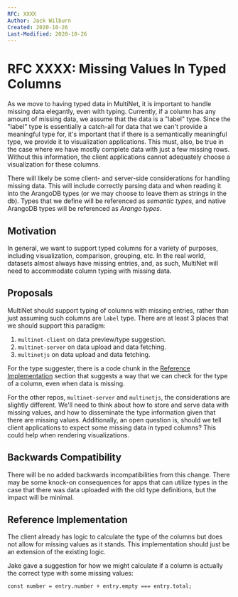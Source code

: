 ```yaml
---
RFC: XXXX
Author: Jack Wilburn
Created: 2020-10-26
Last-Modified: 2020-10-26
---
```


# RFC XXXX: Missing Values In Typed Columns

As we move to having typed data in MultiNet, it is important to handle missing data elegantly, even with typing. Currently, if a column has any amount of missing data, we assume that the data is a "label" type. Since the "label" type is essentially a catch-all for data that we can't provide a meaningful type for, it's important that if there is a semantically meaningful type, we provide it to visualization applications. This must, also, be true in the case where we have mostly complete data with just a few missing rows. Without this information, the client applications cannot adequately choose a visualization for these columns.

There will likely be some client- and server-side considerations for handling missing data. This will include correctly parsing data and when reading it into the ArangoDB types (or we may choose to leave them as strings in the db). Types that we define will be referenced as *semantic types*, and native ArangoDB types will be referenced as *Arango types*.

## Motivation

In general, we want to support typed columns for a variety of purposes, including visualization, comparison, grouping, etc. In the real world, datasets almost always have missing entries, and, as such, MultiNet will need to accommodate column typing with missing data. 

## Proposals

MultiNet should support typing of columns with missing entries, rather than just assuming such columns are `label` type. There are at least 3 places that we should support this paradigm:

1. `multinet-client` on data preview/type suggestion.
2. `multinet-server` on data upload and data fetching.
3. `multinetjs` on data upload and data fetching.

For the type suggester, there is a code chunk in the [Reference Implementation](#reference-implementation) section that suggests a way that we can check for the type of a column, even when data is missing.

For the other repos, `multinet-server` and `multinetjs`, the considerations are slightly different. We'll need to think about how to store and serve data with missing values, and how to disseminate the type information given that there are missing values. Additionally, an open question is, should we tell client applications to expect some missing data in typed columns? This could help when rendering visualizations.

## Backwards Compatibility

There will be no added backwards incompatibilities from this change. There may be some knock-on consequences for apps that can utilize types in the case that there was data uploaded with the old type definitions, but the impact will be minimal.

## Reference Implementation

The client already has logic to calculate the type of the columns but does not allow for missing values as it stands. This implementation should just be an extension of the existing logic.

Jake gave a suggestion for how we might calculate if a column is actually the correct type with some missing values:

```
const number = entry.number + entry.empty === entry.total;
```
